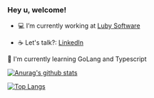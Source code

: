 ### Hey u, welcome!

- :computer: I’m currently working at [Luby Software](https://github.com/lubysoftware)

- :coffee: Let's talk?: [LinkedIn](https://www.linkedin.com/in/brunoricardosecco/)

:pencil: I'm currently learning GoLang and Typescript

[![Anurag's github stats](https://github-readme-stats.vercel.app/api?username=brunricardosecco&count_private=true&&count_private=true&theme=tokyonight)](https://github.com/anuraghazra/github-readme-stats)

[![Top Langs](https://github-readme-stats.vercel.app/api/top-langs/?username=brunoricardosecco&layout=compact&theme=tokyonight)](https://github.com/anuraghazra/github-readme-stats)
